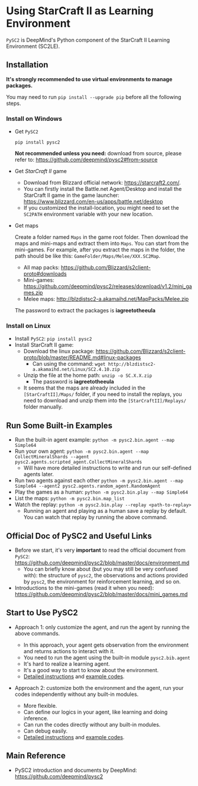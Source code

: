 # Using StarCraft II as Learning Environment

`PySC2` is DeepMind's Python component of the StarCraft II Learning Environment (SC2LE).

## Installation

**It's strongly recommended to use virtual environments to manage packages.**

You may need to run `pip install --upgrade pip` before all the following steps.

### Install on Windows

* Get `PySC2`
    
    ```
    pip install pysc2
    ```
    **Not recommended unless you need:** download from source, please refer to: <https://github.com/deepmind/pysc2#from-source>

* Get *StarCraft II* game
    
    - Download from Blizzard official network: <https://starcraft2.com/>.
    - You can firstly install the Battle.net Agent/Desktop and install the StarCraft II game in the game launcher: <https://www.blizzard.com/en-us/apps/battle.net/desktop>
    - If you customized the install-location, you might need to set the `SC2PATH` environment variable with your new location.

* Get maps
    
    Create a folder named `Maps` in the game root folder. Then download the maps and mini-maps and extract them into `Maps`. You can start from the mini-games. For example, after you extract the maps in the folder, the path should be like this: `GameFolder/Maps/Melee/XXX.SC2Map`. 
    
    - All map packs: <https://github.com/Blizzard/s2client-proto#downloads>
    - Mini-games: <https://github.com/deepmind/pysc2/releases/download/v1.2/mini_games.zip>
    - Melee maps: <http://blzdistsc2-a.akamaihd.net/MapPacks/Melee.zip>
    
    The password to extract the packages is **iagreetotheeula**

### Install on Linux

* Install `PySC2`: `pip install pysc2`
* Install StarCraft II game:
    - Download the linux package: <https://github.com/Blizzard/s2client-proto/blob/master/README.md#linux-packages>
        * Can using the command: `wget http://blzdistsc2-a.akamaihd.net/Linux/SC2.4.10.zip`
    - Unzip the file at the home path: `unzip -o SC.X.X.zip`
        * The password is **iagreetotheeula**
    - It seems that the maps are already included in the `[StarCraftII]/Maps/` folder, if you need to install the replays, you need to download and unzip them into the `[StarCraftII]/Replays/` folder manually.


## Run Some Built-in Examples

* Run the built-in agent example: `python -m pysc2.bin.agent --map Simple64`
* Run your own agent: `python -m pysc2.bin.agent --map CollectMineralShards --agent pysc2.agents.scripted_agent.CollectMineralShards`
    - Will have more detailed instructions to write and run our self-defined agents later.
* Run two agents against each other `python -m pysc2.bin.agent --map Simple64 --agent2 pysc2.agents.random_agent.RandomAgent`
* Play the games as a human: `python -m pysc2.bin.play --map Simple64`
* List the maps: `python -m pysc2.bin.map_list`
* Watch the replay: `python -m pysc2.bin.play --replay <path-to-replay>`
    - Running an agent and playing as a human save a replay by default. You can watch that replay by running the above command.

## Official Doc of PySC2 and Useful Links

* Before we start, it's very **important** to read the official document from `PySC2`: <https://github.com/deepmind/pysc2/blob/master/docs/environment.md>
    - You can briefly know about (but you may still be very confused with): the structure of `pysc2`, the observations and actions provided by `pysc2`, the environment for reinforcement learning, and so on.
* Introductions to the mini-games (read it when you need): <https://github.com/deepmind/pysc2/blob/master/docs/mini_games.md>

## Start to Use PySC2

* Approach 1: only customize the agent, and run the agent by running the above commands.
    - In this approach, your agent gets observation from the environment and returns actions to interact with it.
    - You need to run the agent using the built-in module `pysc2.bib.agent`
    - It's hard to realize a learning agent.
    - It's a good way to start to know about the environment.
    - [Detailed instructions](./Docs/Using_PySC2_Approach_1.md) and [example codes](./Approach_1.py).

* Approach 2: customize both the environment and the agent, run your codes independently without any built-in modules.
    - More flexible.
    - Can define our logics in your agent, like learning and doing inference.
    - Can run the codes directly without any built-in modules.
    - Can debug easily.
    - [Detailed instructions](./Docs/Using_PySC2_Approach_2.md) and [example codes](./Approach_2.py).

## Main Reference

* PySC2 introduction and documents by DeepMind: <https://github.com/deepmind/pysc2>